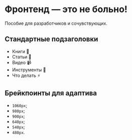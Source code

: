 # Фронтенд — это не больно!

Пособие для разработчиков и сочувствующих.

## Стандартные подзаголовки
- <div class="caption">Книги <span class="emoji">📖</span></div>
- <div class="caption">Статьи <span class="emoji">📝</span></div>
- <div class="caption">Видео <span class="emoji">📹</span></div>
- <div class="caption">Инструменты <span class="emoji">🔨</span></div>
- <div class="caption">Что делать <span class="emoji">⚡️</span></div>

## Брейкпоинты для адаптива
- `1060px`;
- `980px`;
- `900px`;
- `640px`;
- `540px`;
- `480px`.